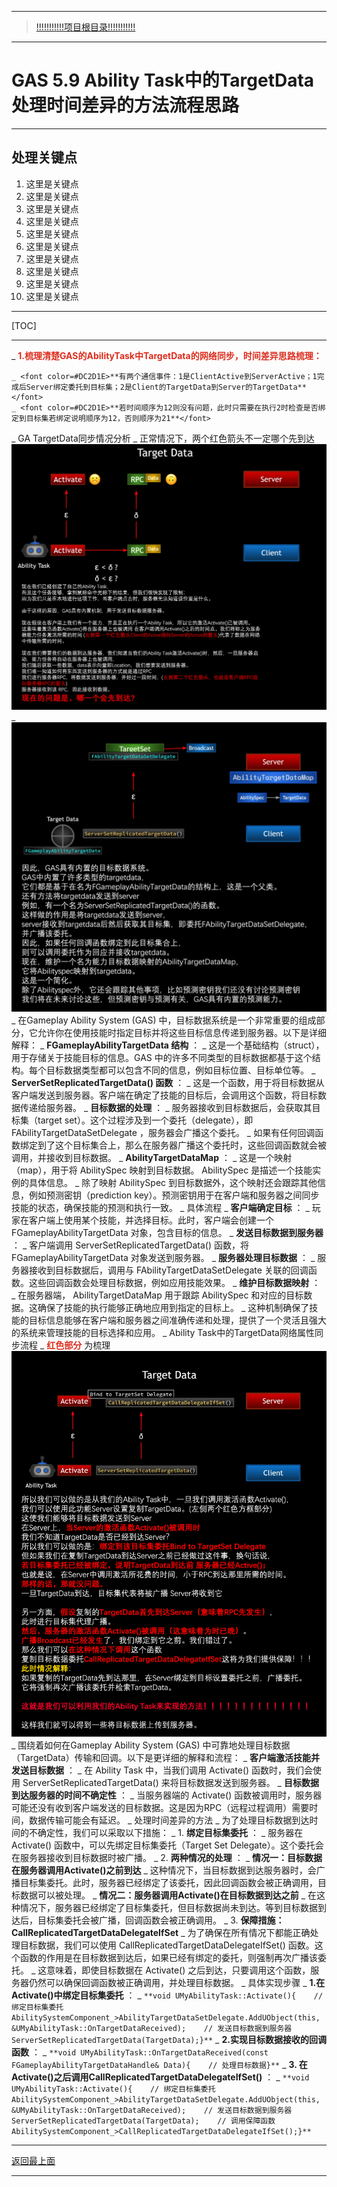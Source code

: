 ___________________________________________________________________________________________
> [!!!!!!!!!!!项目根目录!!!!!!!!!!!](./!!!!!!!!!!!项目目录!!!!!!!!!!!.md)

___________________________________________________________________________________________

# GAS 5.9 Ability Task中的TargetData处理时间差异的方法流程思路
___________________________________________________________________________________________
## 处理关键点
1. 这里是关键点
2. 这里是关键点
3. 这里是关键点
4. 这里是关键点
5. 这里是关键点
6. 这里是关键点
7. 这里是关键点
8. 这里是关键点
9. 这里是关键点
10. 这里是关键点
___________________________________________________________________________________________

[TOC]

___________________________________________________________________________________________

_ <font color=#DC2D1E>**1.梳理清楚GAS的AbilityTask中TargetData的网络同步，时间差异思路梳理：**</font>
  
    _ <font color=#DC2D1E>**有两个通信事件：1是ClientActive到ServerActive；1完成后Server绑定委托到目标集；2是Client的TargetData到Server的TargetData**</font>
    _ <font color=#DC2D1E>**若时间顺序为12则没有问题，此时只需要在执行2时检查是否绑定到目标集若绑定说明顺序为12，否则顺序为21**</font>
_ GA TargetData同步情况分析
    _ 正常情况下，两个红色箭头不一定哪个先到达 ![图片](https://github.com/liyunlong618/LiYunLongKnowledgeLibrary/blob/main/UECPP/Models/GAS/GAS_2_Aura/DetailContent/Image/GAS_039/2815_50400.png?raw=true)
    _  ![图片](https://github.com/liyunlong618/LiYunLongKnowledgeLibrary/blob/main/UECPP/Models/GAS/GAS_2_Aura/DetailContent/Image/GAS_039/663784_401827.png?raw=true)
        _ 在Gameplay Ability System (GAS) 中，目标数据系统是一个非常重要的组成部分，它允许你在使用技能时指定目标并将这些目标信息传递到服务器。以下是详细解释：
        _ **FGameplayAbilityTargetData 结构** ：
            _ 这是一个基础结构（struct），用于存储关于技能目标的信息。GAS 中的许多不同类型的目标数据都基于这个结构。每个目标数据类型都可以包含不同的信息，例如目标位置、目标单位等。
        _ **ServerSetReplicatedTargetData() 函数** ：
            _ 这是一个函数，用于将目标数据从客户端发送到服务器。客户端在确定了技能的目标后，会调用这个函数，将目标数据传递给服务器。
        _ **目标数据的处理** ：
            _ 服务器接收到目标数据后，会获取其目标集（target set）。这个过程涉及到一个委托（delegate），即 FAbilityTargetDataSetDelegate ，服务器会广播这个委托。
            _ 如果有任何回调函数绑定到了这个目标集合上，那么在服务器广播这个委托时，这些回调函数就会被调用，并接收到目标数据。
        _ **AbilityTargetDataMap** ：
            _ 这是一个映射（map），用于将 AbilitySpec 映射到目标数据。 AbilitySpec 是描述一个技能实例的具体信息。
            _ 除了映射 AbilitySpec 到目标数据外，这个映射还会跟踪其他信息，例如预测密钥（prediction key）。预测密钥用于在客户端和服务器之间同步技能的状态，确保技能的预测和执行一致。
        _ 具体流程
            _ **客户端确定目标** ：
                _ 玩家在客户端上使用某个技能，并选择目标。此时，客户端会创建一个 FGameplayAbilityTargetData 对象，包含目标的信息。
            _ **发送目标数据到服务器** ：
                _ 客户端调用 ServerSetReplicatedTargetData() 函数，将 FGameplayAbilityTargetData 对象发送到服务器。
            _ **服务器处理目标数据** ：
                _ 服务器接收到目标数据后，调用与 FAbilityTargetDataSetDelegate 关联的回调函数。这些回调函数会处理目标数据，例如应用技能效果。
            _ **维护目标数据映射** ：
                _ 在服务器端， AbilityTargetDataMap 用于跟踪 AbilitySpec 和对应的目标数据。这确保了技能的执行能够正确地应用到指定的目标上。
            _ 这种机制确保了技能的目标信息能够在客户端和服务器之间准确传递和处理，提供了一个灵活且强大的系统来管理技能的目标选择和应用。
_ Ability Task中的TargetData网络属性同步流程
    _ <font color=#DC2D1E>**红色部分**</font> 为梳理 ![图片](https://github.com/liyunlong618/LiYunLongKnowledgeLibrary/blob/main/UECPP/Models/GAS/GAS_2_Aura/DetailContent/Image/GAS_039/20109_59484.png?raw=true)
        _ 围绕着如何在Gameplay Ability System (GAS) 中可靠地处理目标数据（TargetData）传输和回调。以下是更详细的解释和流程：
            _ **客户端激活技能并发送目标数据** ：
                _ 在 Ability Task 中，当我们调用 Activate() 函数时，我们会使用 ServerSetReplicatedTargetData() 来将目标数据发送到服务器。
            _ **目标数据到达服务器的时间不确定性** ：
                _ 当服务器端的 Activate() 函数被调用时，服务器可能还没有收到客户端发送的目标数据。这是因为RPC（远程过程调用）需要时间，数据传输可能会有延迟。
            _ 处理时间差异的方法
                _ 为了处理目标数据到达时间的不确定性，我们可以采取以下措施：
                _ 1. **绑定目标集委托** ：
                _ 服务器在 Activate() 函数中，可以先绑定目标集委托（Target Set Delegate）。这个委托会在服务器接收到目标数据时被广播。
                _ 2. **两种情况的处理** ：
                    _ **情况一：目标数据在服务器调用Activate()之前到达**
                    _ 这种情况下，当目标数据到达服务器时，会广播目标集委托。此时，服务器已经绑定了该委托，因此回调函数会被正确调用，目标数据可以被处理。
                    _ **情况二：服务器调用Activate()在目标数据到达之前**
                    _ 在这种情况下，服务器已经绑定了目标集委托，但目标数据尚未到达。等到目标数据到达后，目标集委托会被广播，回调函数会被正确调用。
                    _ 3. **保障措施：CallReplicatedTargetDataDelegateIfSet**
                    _ 为了确保在所有情况下都能正确处理目标数据，我们可以使用 CallReplicatedTargetDataDelegateIfSet() 函数。这个函数的作用是在目标数据到达后，如果已经有绑定的委托，则强制再次广播该委托。
                _ 这意味着，即使目标数据在 Activate() 之后到达，只要调用这个函数，服务器仍然可以确保回调函数被正确调用，并处理目标数据。
        _ 具体实现步骤
            _ **1.在Activate()中绑定目标集委托** ：
                _ `**void UMyAbilityTask::Activate(){    // 绑定目标集委托    AbilitySystemComponent_>AbilityTargetDataSetDelegate.AddUObject(this, &UMyAbilityTask::OnTargetDataReceived);    // 发送目标数据到服务器    ServerSetReplicatedTargetData(TargetData);}**`
            _ **2.实现目标数据接收的回调函数** ：
                _ `**void UMyAbilityTask::OnTargetDataReceived(const FGameplayAbilityTargetDataHandle& Data){    // 处理目标数据}**`
            _ **3. 在Activate()之后调用CallReplicatedTargetDataDelegateIfSet()** ：
                _ `**void UMyAbilityTask::Activate(){    // 绑定目标集委托    AbilitySystemComponent_>AbilityTargetDataSetDelegate.AddUObject(this, &UMyAbilityTask::OnTargetDataReceived);    // 发送目标数据到服务器    ServerSetReplicatedTargetData(TargetData);    // 调用保障函数    AbilitySystemComponent_>CallReplicatedTargetDataDelegateIfSet();}**`

___________________________________________________________________________________________

[返回最上面](#处理关键点)
___________________________________________________________________________________________